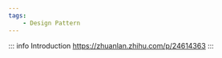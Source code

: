 ```yaml
---
tags:
    - Design Pattern
---
```


::: info Introduction
https://zhuanlan.zhihu.com/p/24614363
:::
